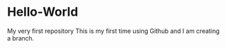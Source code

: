 # Hello-World
My very first repository 
This is my first time using Github and I am creating a branch.  
